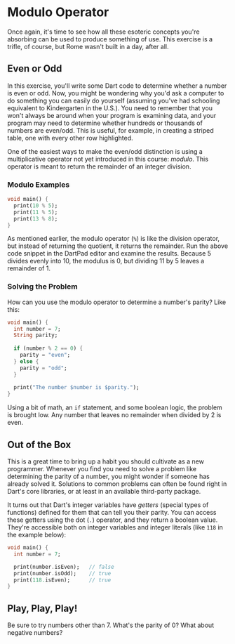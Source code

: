 # Modulo Operator

Once again, it's time to see how all these esoteric concepts you're absorbing can be used to produce something of use. This exercise is a trifle, of course, but Rome wasn't built in a day, after all.

## Even or Odd
In this exercise, you'll write some Dart code to determine whether a number is even or odd. Now, you might be wondering why you'd ask a computer to do something you can easily do yourself (assuming you've had schooling equivalent to Kindergarten in the U.S.). You need to remember that you won't always be around when your program is examining data, and your program may need to determine whether hundreds or thousands of numbers are even/odd. This is useful, for example, in creating a striped table, one with every other row highlighted.

One of the easiest ways to make the even/odd distinction is using a multiplicative operator not yet introduced in this course: _modulo_. This operator is meant to return the remainder of an integer division.

### Modulo Examples

```dart
void main() {
  print(10 % 5);
  print(11 % 5);
  print(13 % 8);
}
```

As mentioned earlier, the modulo operator (`%`) is like the division operator, but instead of returning the quotient, it returns the remainder. Run the above code snippet in the DartPad editor and examine the results. Because 5 divides evenly into 10, the modulus is 0, but dividing 11 by 5 leaves a remainder of 1.

### Solving the Problem
How can you use the modulo operator to determine a number's parity? Like this:

```dart
void main() {
  int number = 7;
  String parity;
  
  if (number % 2 == 0) {
    parity = "even";
  } else {
    parity = "odd";
  }
  
  print("The number $number is $parity.");
}
```

Using a bit of math, an `if` statement, and some boolean logic, the problem is brought low. Any number that leaves no remainder when divided by 2 is even.

## Out of the Box

This is a great time to bring up a habit you should cultivate as a new programmer. Whenever you find you need to solve a problem like determining the parity of a number, you might wonder if someone has already solved it. Solutions to common problems can often be found right in Dart's core libraries, or at least in an available third-party package. 

It turns out that Dart's integer variables have *getters* (special types of functions) defined for them that can tell you their parity. You can access these getters using the dot (`.`) operator, and they return a boolean value. They're accessible both on integer variables and integer literals (like `118` in the example below):

```dart
void main() {
  int number = 7;

  print(number.isEven);   // false
  print(number.isOdd);    // true
  print(118.isEven);      // true
}
```

## Play, Play, Play!
Be sure to try numbers other than 7. What's the parity of 0? What about negative numbers?